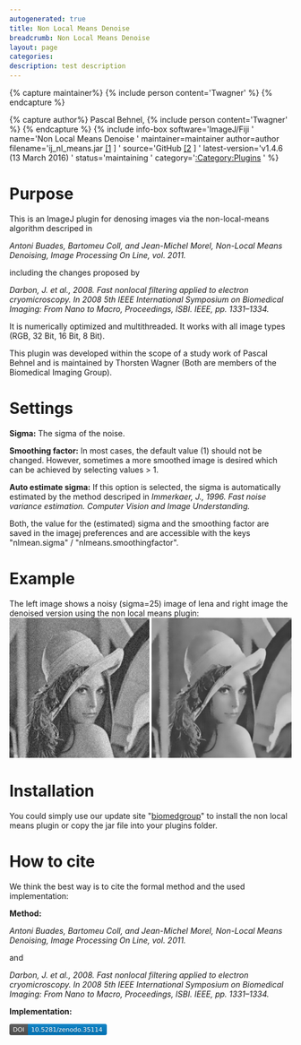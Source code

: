 ```yaml
---
autogenerated: true
title: Non Local Means Denoise
breadcrumb: Non Local Means Denoise
layout: page
categories: 
description: test description
---
```



{% capture maintainer%}
{% include person content='Twagner' %}
{% endcapture %}

{% capture author%}
Pascal Behnel, {% include person content='Twagner' %}
{% endcapture %}
{% include info-box software='ImageJ/Fiji ' name='Non Local Means Denoise ' maintainer=maintainer author=author filename='ij\_nl\_means.jar [\[1](https://github.com/thorstenwagner/ij-nl-means/releases/latest) \] ' source='GitHub [\[2](https://github.com/jumpfunky/ij-nl-means) \] ' latest-version='v1.4.6 (13 March 2016) ' status='maintaining ' category='[:Category:Plugins](Category_Plugins ) ' %}

Purpose
=======

This is an ImageJ plugin for denosing images via the non-local-means algorithm descriped in

*Antoni Buades, Bartomeu Coll, and Jean-Michel Morel, Non-Local Means Denoising, Image Processing On Line, vol. 2011.*

including the changes proposed by

*Darbon, J. et al., 2008. Fast nonlocal filtering applied to electron cryomicroscopy. In 2008 5th IEEE International Symposium on Biomedical Imaging: From Nano to Macro, Proceedings, ISBI. IEEE, pp. 1331–1334.*

It is numerically optimized and multithreaded. It works with all image types (RGB, 32 Bit, 16 Bit, 8 Bit).

This plugin was developed within the scope of a study work of Pascal Behnel and is maintained by Thorsten Wagner (Both are members of the Biomedical Imaging Group).

Settings
========

**Sigma:** The sigma of the noise.

**Smoothing factor:** In most cases, the default value (1) should not be changed. However, sometimes a more smoothed image is desired which can be achieved by selecting values &gt; 1.

**Auto estimate sigma:** If this option is selected, the sigma is automatically estimated by the method descriped in *Immerkaer, J., 1996. Fast noise variance estimation. Computer Vision and Image Understanding.*

Both, the value for the (estimated) sigma and the smoothing factor are saved in the imagej preferences and are accessible with the keys "nlmean.sigma" / "nlmeans.smoothingfactor".

Example
=======

The left image shows a noisy (sigma=25) image of lena and right image the denoised version using the non local means plugin: <img src="/images/pages/Lena-noise-25.png" width="250"/> <img src="/images/pages/Lena-denoised.png" width="250"/>

Installation
============

You could simply use our update site "[biomedgroup](https://fiji.sc/List_of_update_sites)" to install the non local means plugin or copy the jar file into your plugins folder.

How to cite
===========

We think the best way is to cite the formal method and the used implementation:

**Method:**

*Antoni Buades, Bartomeu Coll, and Jean-Michel Morel, Non-Local Means Denoising, Image Processing On Line, vol. 2011.*

and

*Darbon, J. et al., 2008. Fast nonlocal filtering applied to electron cryomicroscopy. In 2008 5th IEEE International Symposium on Biomedical Imaging: From Nano to Macro, Proceedings, ISBI. IEEE, pp. 1331–1334.*

**Implementation:**

<a href="https://zenodo.org/badge/latestdoi/18649/thorstenwagner/ij-nl-means"><img src="/images/pages/Zenodo.35114.svg" width="174px"/></a>
